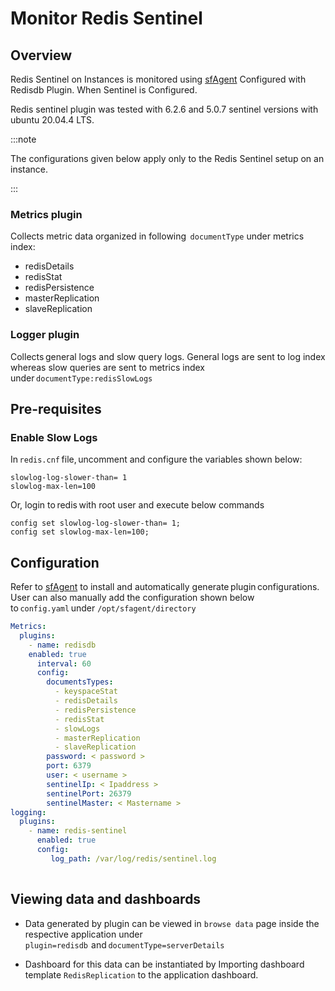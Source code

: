 # Monitor Redis Sentinel

## Overview

Redis Sentinel on Instances is monitored using [sfAgent](/docs/sidebar-sf-selfhosted-turbo/Quick_Start/getting_started#sfagent) Configured with Redisdb Plugin. When Sentinel is Configured.

Redis sentinel plugin was tested with 6.2.6 and 5.0.7 sentinel versions with ubuntu 20.04.4 LTS.

:::note

The configurations given below apply only to the Redis Sentinel setup on an instance.

:::


### Metrics plugin

 Collects metric data organized in following  `documentType` under metrics index:  

- redisDetails   
- redisStat  
- redisPersistence 
- masterReplication 
- slaveReplication 

### Logger plugin

Collects general logs and slow query logs. General logs are sent to log index whereas slow queries are sent to metrics index under `documentType:redisSlowLogs` 

## Pre-requisites  

### Enable Slow Logs   

In `redis.cnf` file, uncomment and configure the variables shown below: 

```shell
slowlog-log-slower-than= 1   
slowlog-max-len=100  
```

Or, login to redis with root user and execute below commands    

```
config set slowlog-log-slower-than= 1;   
config set slowlog-max-len=100; 
```

## Configuration 

Refer to  [sfAgent](/docs/Quick_Start/getting_started#sfagent) to install and automatically generate plugin configurations. User can also manually add the configuration shown below to `config.yaml` under `/opt/sfagent/directory`  


```yaml 
Metrics:
  plugins:
    - name: redisdb 
    enabled: true   
      interval: 60   
      config:   
        documentsTypes:   
          - keyspaceStat   
          - redisDetails   
          - redisPersistence 
          - redisStat 
          - slowLogs 
          - masterReplication 
          - slaveReplication 
        password: < password >
        port: 6379   
        user: < username >
        sentinelIp: < Ipaddress >
        sentinelPort: 26379 
        sentinelMaster: < Mastername > 
logging:   
  plugins:   
    - name: redis-sentinel   
      enabled: true   
      config:   
         log_path: /var/log/redis/sentinel.log
  
```

## Viewing data and dashboards       

-  Data generated by plugin can be viewed in `browse data` page inside the respective application under `plugin=redisdb`  and `documentType=serverDetails`  


- Dashboard for this data can be instantiated by Importing dashboard template `RedisReplication` to the application dashboard.
